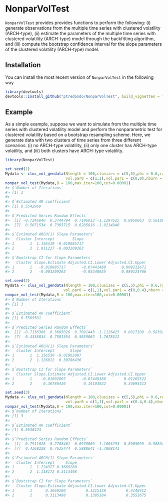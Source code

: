 
<!-- README.md is generated from README.Rmd. Please edit that file -->

# NonparVolTest

<!-- badges: start -->
<!-- badges: end -->

`NonparVolTest` provides provides functions to perform the following:
(i) generate observations from the multiple time series with clustered
volatility (ARCH-type), (ii) estimate the parameters of the multiple
time series with clustered volatility (ARCH-type) model through the
backfitting algorithm, and (iii) compute the bootstrap confidence
interval for the slope parameters of the clustered volatility
(ARCH-type) model.

## Installation

You can install the most recent version of `NonparVolTest` in the
following way

``` r
library(devtools)
devtools::install_github("ptredondo/NonparVolTest", build_vignettes = TRUE)
```

## Example

As a simple example, suppose we want to simulate from the multiple time
series with clustered volatility model and perform the nonparametric
test for clustered volatility based on a bootstrap resampling scheme.
Here, we generate data with two clusters of time series from three
different scenarios: (i) no ARCH-type volatility, (ii) only one cluster
has ARCH-type volatility, and (iii) both clusters have ARCH-type
volatility.

``` r
library(NonparVolTest)

set.seed(1)
Mydata <- clus_vol_gendata(Nlength = 100,clusizes = c(5,5),phi = 0.6,rand.mean = rep(0,10),rand.sd = rep(1,10),
                           vol.par0 = c(1,1),vol.par1 = c(0,0),nburn = 500,seed = 1)
nonpar_vol_test(Mydata,B = 100,max.iter=100,cut=0.00001)
#> $`Number of Iterations`
#> [1] 3
#> 
#> $`Estimated AR coefficient`
#> [1] 0.5542969
#> 
#> $`Predicted Series Random Effects`
#>  [1] -0.7246840  0.3744794  0.7196013 -1.1297625  0.8950063  0.5618643
#>  [7]  0.5071534  0.7365715  0.6285816 -1.8214840
#> 
#> $`Estimated ARCH(1) Slope Parameters`
#>   Cluster Intercept        Slope
#> 1       1  1.156419 -0.019085717
#> 2       2  1.011227 -0.003209263
#> 
#> $`Bootstrap CI for Slope Parameters`
#>   Cluster Slope.Estimate Adjusted.CI.Lower Adjusted.CI.Upper
#> 1       1   -0.019085717       -0.07441480       0.009211671
#> 2       2   -0.003209263       -0.05248635       0.080123766

set.seed(2)
Mydata <- clus_vol_gendata(Nlength = 100,clusizes = c(5,5),phi = 0.6,rand.mean = rep(0,10),rand.sd = rep(1,10),
                          vol.par0 = c(1,1),vol.par1 = c(0,0.4),nburn = 500,seed = 1)
nonpar_vol_test(Mydata,B = 100,max.iter=100,cut=0.00001)
#> $`Number of Iterations`
#> [1] 3
#> 
#> $`Estimated AR coefficient`
#> [1] 0.5589581
#> 
#> $`Predicted Series Random Effects`
#>  [1] -0.7136386  0.3685026  0.7091443 -1.1126425  0.8817109  0.5839291
#>  [7]  0.4338834  0.7581394  0.5839062 -1.7678312
#> 
#> $`Estimated ARCH(1) Slope Parameters`
#>   Cluster Intercept       Slope
#> 1       1  1.156530 -0.01902007
#> 2       2  1.126812  0.30786436
#> 
#> $`Bootstrap CI for Slope Parameters`
#>   Cluster Slope.Estimate Adjusted.CI.Lower Adjusted.CI.Upper
#> 1       1    -0.01902007       -0.07449386        0.01265522
#> 2       2     0.30786436        0.14103822        0.34693313

set.seed(3)
Mydata <- clus_vol_gendata(Nlength = 100,clusizes = c(5,5),phi = 0.6,rand.mean = rep(0,10),rand.sd = rep(1,10),
                           vol.par0 = c(1,1),vol.par1 = c(0.4,0.4),nburn = 500,seed = 1)
nonpar_vol_test(Mydata,B = 100,max.iter=100,cut=0.00001)
#> $`Number of Iterations`
#> [1] 3
#> 
#> $`Estimated AR coefficient`
#> [1] 0.5538423
#> 
#> $`Predicted Series Random Effects`
#>  [1] -0.7911626  0.2788461  0.6978069 -1.1003293  0.8905095  0.5883400
#>  [7]  0.4368228  0.7635474  0.5880641 -1.7808141
#> 
#> $`Estimated ARCH(1) Slope Parameters`
#>   Cluster Intercept     Slope
#> 1       1  1.224327 0.3669280
#> 2       2  1.118172 0.3113498
#> 
#> $`Bootstrap CI for Slope Parameters`
#>   Cluster Slope.Estimate Adjusted.CI.Lower Adjusted.CI.Upper
#> 1       1      0.3669280         0.1215138         0.4148412
#> 2       2      0.3113498         0.1385184         0.3552675
```

